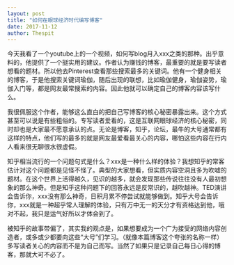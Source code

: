 ```yaml
---
layout: post
title: "如何在眼球经济时代编写博客"
date: 2017-11-12
author: Thespit
---
```


今天我看了一个youtube上的一个视频，如何写blog月入xxx之类的那种。出乎意料的，他提供了一个挺实用的建议。作者认为赚钱的博客，最重要的就是要写读者想看的题材。所以他去Pinterest查看那些搜索最多的关键词。他有一个健身相关的博客，于是他搜索关键词瑜伽，随后出现的联想，比如瑜伽健身，瑜伽姿势，瑜伽入门等，都是网友最常搜索的内容。因此他就可以确定自己的博客内容该写什么。

我很佩服这个作者，能够这么直白的把自己写博客的核心秘密暴露出来。这个方式甚至可以说是有些粗俗的。专写读者爱看的，这是互联网眼球经济的核心秘密，同时却也是大家最不愿意承认的点。无论是博客，知乎，论坛，最牛的大号通常都有这样的特点，他们写的最多的就是网友最爱看最关心的内容，哪怕这些内容在行内人看来很无聊很水很虚假。

知乎相当流行的一个问题句式是什么？xxx是一种什么样的体验？我想知乎的常客估计对这个问题都是见怪不怪了。典型的大家想看，但实质内容空洞且多为吹嘘的题材。在这个世界上活得越久，见识的越多，就会发现那些传说往往没有人最初想象的那么神奇。但是知乎这种问题下的回答永远是反常识的，越吹越神。TED演讲会告诉你，xxx没有那么神奇，日积月累不停尝试就能够做到。知乎大号会告诉你，xxx就是一种超乎常人理解的体验，只有万中无一的天分才有资格达到他，哦对不起，我只是运气好所以才体会到了。

被知乎的故事带偏了，其实我的观点是，如果想要成为一个广为接受的网络内容创造者，或多或少都要向这些“大号”们学习。（就像本篇博客这个夸张的名称一样）多写读者关心的内容而不是为自己而写。当然了如果只是记录自己每日心得的博客，那就大可不必了。